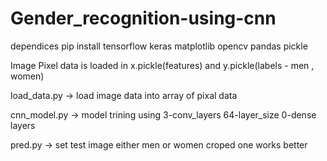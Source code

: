 # Gender_recognition-using-cnn
dependices pip install tensorflow keras matplotlib opencv pandas pickle 

Image Pixel data is loaded in x.pickle(features) and y.pickle(labels - men , women) 

load_data.py -> load image data into array of pixal data 

cnn_model.py -> model trining using 3-conv_layers 64-layer_size 0-dense layers

pred.py -> set test image either men or women croped one works better
